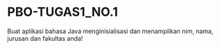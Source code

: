 # PBO-TUGAS1_NO.1
Buat aplikasi bahasa Java menginisialisasi dan menampilkan nim, nama, jurusan dan fakultas anda! 
